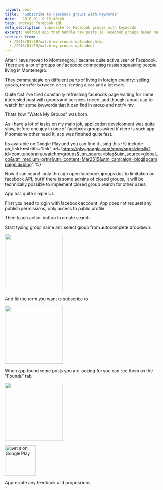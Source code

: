 ```yaml
---
layout: post
title:  "Subscribe to Facebook groups with keywords"
date:   2016-01-19 13:40:00
tags: android facebook sdk
meta_description: Subscribe to Facebook groups with keywords
excerpt: Android app that handle new posts in Facebook groups based on keywords
redirect_from:
  - /2016/01/19/watch-my-groups-uploaded.html
  - /2016/01/19/watch-my-groups-uploaded/
---
```


After i have moved to Montenegro, i became quite active user of Facebook. There are a lot of groups on Facebook connecting russian speaking people living in Montenegro.

They communicate on different parts of living in foreign country: selling goods, transfer between cities, renting a car and a lot more.

Quite fast i've tired constantly refreshing facebook page waiting for some interested post with goods and services i need, and thought about app to watch for some keywords that it can find in group and notify my.

Thats how "Watch My Groups" was born.

As i have a lot of tasks on my main job, application development was quite slow, before one guy in one of facebook groups asked if there is such app. If someone other need it, app was finished quite fast.

Its available on Google Play and you can find it using this {% include ga_link.html title="link" url="https://play.google.com/store/apps/details?id=com.tunebrains.watchmygroups&utm_source=blog&utm_source=global_co&utm_medium=prtnr&utm_content=Mar2515&utm_campaign=blog&pcampaignid=blog" %}

Now it can search only through open facebook groups due to limitation on facebook API, but if there is some admins of closed groups, it will be technically possible to implement closed group search for other users.

App has quite simple UI.

First you need to login with facebook account. App does not request any publish permissions, only access to public profile.

Then touch action button to create search.

Start typing group name and select group from autocomplete dropdown:

<img src="{{ site.url }}/assets/watchmygroups/Screen2.png" style="width: 190px;"/>

And fill the term you want to subscribe to

<img src="{{ site.url }}/assets/watchmygroups/Screen3.png" style="width: 190px;"/>

When app found some posts you are looking for you can see them on the "Founds" tab

<img src="{{ site.url }}/assets/watchmygroups/Screen4.png" style="width: 190px;"/>

<a class="ga-link" data-link-type="googleplay" target='_blank' href="https://play.google.com/store/apps/details?id=com.tunebrains.watchmygroups&utm_source=blog&utm_source=global_co&utm_medium=prtnr&utm_content=Mar2515&utm_campaign=blog&pcampaignid=blog"><img alt="Get it on Google Play" style="width:100px;" src="https://play.google.com/intl/en_us/badges/images/apps/en-play-badge.png" /></a>

Appreciate any feedback and propositions.